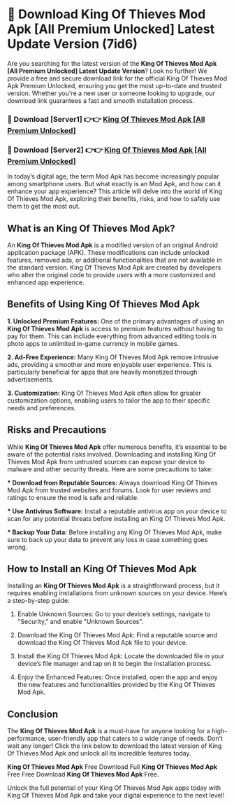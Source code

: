 # 🤖 Download King Of Thieves Mod Apk [All Premium Unlocked] Latest Update Version (7id6)

Are you searching for the latest version of the <strong>King Of Thieves Mod Apk [All Premium Unlocked] Latest Update Version</strong>? Look no further! We provide a free and secure download link for the official King Of Thieves Mod Apk Premium Unlocked, ensuring you get the most up-to-date and trusted version. Whether you're a new user or someone looking to upgrade, our download link guarantees a fast and smooth installation process.


<h3>📌 Download [Server1] 👉👉 <a href="https://hapymods.com?title=King+Of+Thieves+Mod+Apk&ref=3B1">King Of Thieves Mod Apk [All Premium Unlocked]</a></h3>

<h3>📌 Download [Server2] 👉👉 <a href="https://hapymods.com?title=King+Of+Thieves+Mod+Apk&ref=3B1">King Of Thieves Mod Apk [All Premium Unlocked]</a></h3>


In today’s digital age, the term Mod Apk has become increasingly popular among smartphone users. But what exactly is an Mod Apk, and how can it enhance your app experience? This article will delve into the world of King Of Thieves Mod Apk, exploring their benefits, risks, and how to safely use them to get the most out.


<h2>What is an King Of Thieves Mod Apk?</h2>

An <strong>King Of Thieves Mod Apk</strong> is a modified version of an original Android application package (APK). These modifications can include unlocked features, removed ads, or additional functionalities that are not available in the standard version. King Of Thieves Mod Apk are created by developers who alter the original code to provide users with a more customized and enhanced app experience.


<h2>Benefits of Using King Of Thieves Mod Apk</h2>

<strong> 1. Unlocked Premium Features:</strong> One of the primary advantages of using an <strong>King Of Thieves Mod Apk</strong> is access to premium features without having to pay for them. This can include everything from advanced editing tools in photo apps to unlimited in-game currency in mobile games.

<strong> 2. Ad-Free Experience:</strong> Many King Of Thieves Mod Apk remove intrusive ads, providing a smoother and more enjoyable user experience. This is particularly beneficial for apps that are heavily monetized through advertisements.

<strong> 3. Customization:</strong> King Of Thieves Mod Apk often allow for greater customization options, enabling users to tailor the app to their specific needs and preferences.


<h2>Risks and Precautions</h2>

While <strong>King Of Thieves Mod Apk</strong> offer numerous benefits, it’s essential to be aware of the potential risks involved. Downloading and installing King Of Thieves Mod Apk from untrusted sources can expose your device to malware and other security threats. Here are some precautions to take:

<strong> * Download from Reputable Sources:</strong> Always download King Of Thieves Mod Apk from trusted websites and forums. Look for user reviews and ratings to ensure the mod is safe and reliable.

<strong> * Use Antivirus Software:</strong> Install a reputable antivirus app on your device to scan for any potential threats before installing an King Of Thieves Mod Apk.

<strong> * Backup Your Data:</strong> Before installing any King Of Thieves Mod Apk, make sure to back up your data to prevent any loss in case something goes wrong.


<h2>How to Install an King Of Thieves Mod Apk</h2>

Installing an <strong>King Of Thieves Mod Apk</strong> is a straightforward process, but it requires enabling installations from unknown sources on your device. Here’s a step-by-step guide:

 1. Enable Unknown Sources: Go to your device’s settings, navigate to "Security," and enable "Unknown Sources".

 2. Download the King Of Thieves Mod Apk: Find a reputable source and download the King Of Thieves Mod Apk file to your device.

 3. Install the King Of Thieves Mod Apk: Locate the downloaded file in your device’s file manager and tap on it to begin the installation process.

 4. Enjoy the Enhanced Features: Once installed, open the app and enjoy the new features and functionalities provided by the King Of Thieves Mod Apk.


<h2><strong>Conclusion</strong></h2>

The <strong>King Of Thieves Mod Apk</strong> is a must-have for anyone looking for a high-performance, user-friendly app that caters to a wide range of needs. Don’t wait any longer! Click the link below to download the latest version of King Of Thieves Mod Apk and unlock all its incredible features today.

<strong>King Of Thieves Mod Apk</strong> Free Download Full <strong>King Of Thieves Mod Apk</strong> Free Free Download <strong>King Of Thieves Mod Apk</strong> Free.

Unlock the full potential of your King Of Thieves Mod Apk apps today with King Of Thieves Mod Apk and take your digital experience to the next level!